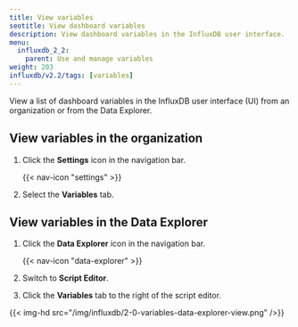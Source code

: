 ```yaml
---
title: View variables
seotitle: View dashboard variables
description: View dashboard variables in the InfluxDB user interface.
menu:
  influxdb_2_2:
    parent: Use and manage variables
weight: 203
influxdb/v2.2/tags: [variables]
---
```


View a list of dashboard variables in the InfluxDB user interface (UI) from an organization or from the Data Explorer.

## View variables in the organization

1. Click the **Settings** icon in the navigation bar.

    {{< nav-icon "settings" >}}

3. Select the **Variables** tab.

## View variables in the Data Explorer

1. Click the **Data Explorer** icon in the navigation bar.

    {{< nav-icon "data-explorer" >}}

2. Switch to **Script Editor**.
3. Click the **Variables** tab to the right of the script editor.

  {{< img-hd src="/img/influxdb/2-0-variables-data-explorer-view.png" />}}
